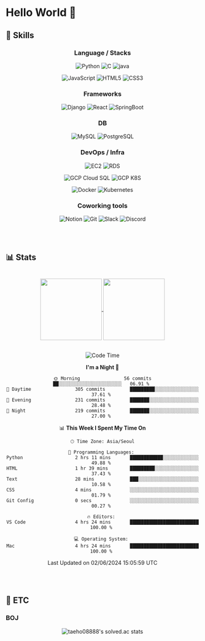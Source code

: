 # Hello World 👋

## 🔧 Skills

<div align="center">

### Language / Stacks

![Python](https://img.shields.io/badge/Python-3776AB?style=for-the-badge&logo=Python&logoColor=white)
![C](https://img.shields.io/badge/C-A8B9CC?style=for-the-badge&logo=C&logoColor=white)
![java](https://img.shields.io/badge/java-E86914?style=for-the-badge&logo=Java&logoColor=white)
</br>

![JavaScript](https://img.shields.io/badge/JavaScript-F7DF1E?style=for-the-badge&logo=JavaScript&logoColor=white)
![HTML5](https://img.shields.io/badge/HTML5-E34F26?style=for-the-badge&logo=HTML5&logoColor=white)
![CSS3](https://img.shields.io/badge/CSS3-1572B6?style=for-the-badge&logo=CSS3&logoColor=white)

### Frameworks

![Django](https://img.shields.io/badge/Django-092E20?style=for-the-badge&logo=Django&logoColor=white)
![React](https://img.shields.io/badge/React-61DAFB?style=for-the-badge&logo=React&logoColor=black)
![SpringBoot](https://img.shields.io/badge/SpringBoot-6DB33F?style=for-the-badge&logo=SpringBoot&logoColor=white)

### DB

![MySQL](https://img.shields.io/badge/MySQL-4479A1?style=for-the-badge&logo=MySQL&logoColor=white)
![PostgreSQL](https://img.shields.io/badge/PostgreSQL-4169E1?style=for-the-badge&logo=PostgreSQL&logoColor=white)

### DevOps / Infra

![EC2](https://img.shields.io/badge/AWS_EC2-FF9900?style=for-the-badge&logo=AmazonEC2&logoColor=white)
![RDS](https://img.shields.io/badge/AWS_RDS-527FFF?style=for-the-badge&logo=AmazonRDS&logoColor=white)
</br>

![GCP Cloud SQL](https://img.shields.io/badge/Cloud_SQL-4285F4?style=for-the-badge&logo=googlecloud&logoColor=white)
![GCP K8S](https://img.shields.io/badge/Google_Kubernetes_Engine-4285F4?style=for-the-badge&logo=googlecloud&logoColor=white)
</br>

![Docker](https://img.shields.io/badge/Docker-2496ED?style=for-the-badge&logo=Docker&logoColor=white)
![Kubernetes](https://img.shields.io/badge/Kubernetes-326CE5?style=for-the-badge&logo=Kubernetes&logoColor=white)

### Coworking tools

![Notion](https://img.shields.io/badge/Notion-000000?style=for-the-badge&logo=Notion&logoColor=white)
![Git](https://img.shields.io/badge/Git-F05032?style=for-the-badge&logo=Git&logoColor=white)
![Slack](https://img.shields.io/badge/Slack-4A154B?style=for-the-badge&logo=Slack&logoColor=white)
![Discord](https://img.shields.io/badge/Discord-5865F2?style=for-the-badge&logo=Discord&logoColor=white)

</div>
</br></br>

## 📊 Stats

<div align="center">

</br>
<a href="https://github.com/taeho0888">
<img align="center" height=160 src="https://github-readme-stats.vercel.app/api?username=taeho0888&show_icons=true&bg_color=00000000" />
</a>
<a href="https://github.com/taeho0888">
<img align="center" height=160 src="https://github-readme-stats.vercel.app/api/top-langs/?username=taeho0888&langs_count=6&hide=C&layout=compact" />
</a>
</br></br>

<!--START_SECTION:waka-->
![Code Time](http://img.shields.io/badge/Code%20Time-495%20hrs%2010%20mins-blue)

**I'm a Night 🦉** 

```text
🌞 Morning                56 commits          ██░░░░░░░░░░░░░░░░░░░░░░░   06.91 % 
🌆 Daytime                305 commits         █████████░░░░░░░░░░░░░░░░   37.61 % 
🌃 Evening                231 commits         ███████░░░░░░░░░░░░░░░░░░   28.48 % 
🌙 Night                  219 commits         ███████░░░░░░░░░░░░░░░░░░   27.00 % 
```


📊 **This Week I Spent My Time On** 

```text
🕑︎ Time Zone: Asia/Seoul

💬 Programming Languages: 
Python                   2 hrs 11 mins       ████████████░░░░░░░░░░░░░   49.88 % 
HTML                     1 hr 39 mins        █████████░░░░░░░░░░░░░░░░   37.43 % 
Text                     28 mins             ███░░░░░░░░░░░░░░░░░░░░░░   10.58 % 
CSS                      4 mins              ░░░░░░░░░░░░░░░░░░░░░░░░░   01.79 % 
Git Config               0 secs              ░░░░░░░░░░░░░░░░░░░░░░░░░   00.27 % 

🔥 Editors: 
VS Code                  4 hrs 24 mins       █████████████████████████   100.00 % 

💻 Operating System: 
Mac                      4 hrs 24 mins       █████████████████████████   100.00 % 
```


 Last Updated on 02/06/2024 15:05:59 UTC
<!--END_SECTION:waka-->
</div>
</br></br>

## 🎸 ETC

### BOJ

<div align="center">

![taeho08888's solved.ac stats](https://github-readme-solvedac.hyp3rflow.vercel.app/api/?handle=taeho0888)

</div>
